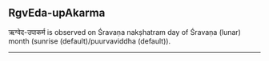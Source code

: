 ## RgvEda-upAkarma
ऋग्वेद-उपाकर्म is observed on Śravaṇa nakṣhatram day of Śravaṇa (lunar) month (sunrise (default)/puurvaviddha (default)).



---
